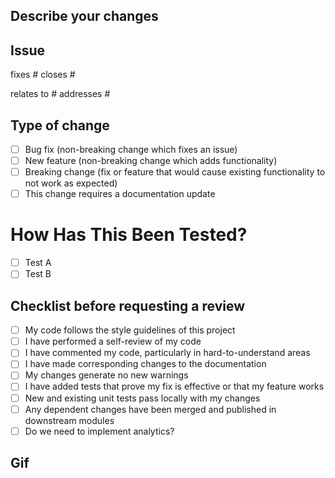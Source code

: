 ## Describe your changes
<!--- Please include a summary of the changes and the related issue. Please also include relevant motivation and context. List any dependencies that are required for this change. -->

## Issue

<!--- Closes Issue -->
fixes #
closes #

<!--- Does not close Issue -->
relates to #
addresses #

## Type of change

<!--- Please delete options that are not relevant. -->
- [ ] Bug fix (non-breaking change which fixes an issue)
- [ ] New feature (non-breaking change which adds functionality)
- [ ] Breaking change (fix or feature that would cause existing functionality to not work as expected)
- [ ] This change requires a documentation update
 
# How Has This Been Tested?

<!--- Please describe the tests that you ran to verify your changes. Provide instructions so we can reproduce. Please also list any relevant details for your test configuration. -->
- [ ] Test A
- [ ] Test B

## Checklist before requesting a review

- [ ] My code follows the style guidelines of this project
- [ ] I have performed a self-review of my code
- [ ] I have commented my code, particularly in hard-to-understand areas
- [ ] I have made corresponding changes to the documentation
- [ ] My changes generate no new warnings
- [ ] I have added tests that prove my fix is effective or that my feature works
- [ ] New and existing unit tests pass locally with my changes
- [ ] Any dependent changes have been merged and published in downstream modules
- [ ] Do we need to implement analytics?

## Gif
